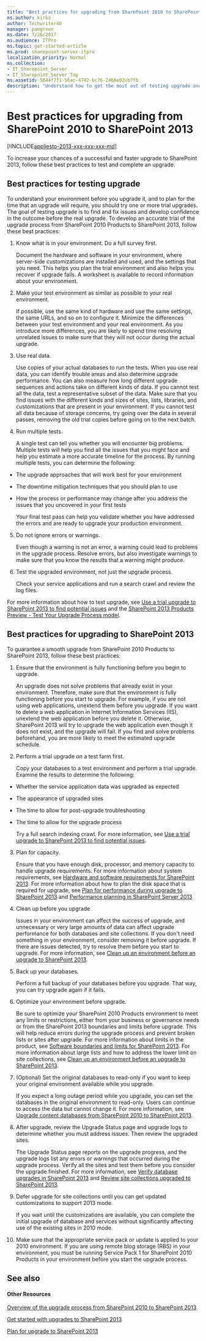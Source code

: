 ```yaml
---
title: "Best practices for upgrading from SharePoint 2010 to SharePoint 2013"
ms.author: kirks
author: Techwriter40
manager: pamgreen
ms.date: 7/26/2017
ms.audience: ITPro
ms.topic: get-started-article
ms.prod: sharepoint-server-itpro
localization_priority: Normal
ms.collection:
- IT_Sharepoint_Server
- IT_Sharepoint_Server_Top
ms.assetid: 5844f7f1-56ac-4742-bc76-2466e02cb7fb
description: "Understand how to get the most out of testing upgrade and how to guarantee a smooth upgrade to SharePoint 2013."
---
```


# Best practices for upgrading from SharePoint 2010 to SharePoint 2013

[!INCLUDE[appliesto-2013-xxx-xxx-xxx-md](../includes/appliesto-2013-xxx-xxx-xxx-md.md)]

To increase your chances of a successful and faster upgrade to SharePoint 2013, follow these best practices to test and complete an upgrade.
  
## Best practices for testing upgrade

To understand your environment before you upgrade it, and to plan for the time that an upgrade will require, you should try one or more trial upgrades. The goal of testing upgrade is to find and fix issues and develop confidence in the outcome before the real upgrade. To develop an accurate trial of the upgrade process from SharePoint 2010 Products to SharePoint 2013, follow these best practices:
  
1. Know what is in your environment. Do a full survey first.
    
    Document the hardware and software in your environment, where server-side customizations are installed and used, and the settings that you need. This helps you plan the trial environment and also helps you recover if upgrade fails. A worksheet is available to record information about your environment. 
    
2. Make your test environment as similar as possible to your real environment.
    
    If possible, use the same kind of hardware and use the same settings, the same URLs, and so on to configure it. Minimize the differences between your test environment and your real environment. As you introduce more differences, you are likely to spend time resolving unrelated issues to make sure that they will not occur during the actual upgrade.
    
3. Use real data.
    
    Use copies of your actual databases to run the tests. When you use real data, you can identify trouble areas and also determine upgrade performance. You can also measure how long different upgrade sequences and actions take on different kinds of data. If you cannot test all the data, test a representative subset of the data. Make sure that you find issues with the different kinds and sizes of sites, lists, libraries, and customizations that are present in your environment. If you cannot test all data because of storage concerns, try going over the data in several passes, removing the old trial copies before going on to the next batch.
    
4. Run multiple tests.
    
    A single test can tell you whether you will encounter big problems. Multiple tests will help you find all the issues that you might face and help you estimate a more accurate timeline for the process. By running multiple tests, you can determine the following:
    
  - The upgrade approaches that will work best for your environment
    
  - The downtime mitigation techniques that you should plan to use
    
  - How the process or performance may change after you address the issues that you uncovered in your first tests
    
    Your final test pass can help you validate whether you have addressed the errors and are ready to upgrade your production environment.
    
5. Do not ignore errors or warnings.
    
    Even though a warning is not an error, a warning could lead to problems in the upgrade process. Resolve errors, but also investigate warnings to make sure that you know the results that a warning might produce.
    
6. Test the upgraded environment, not just the upgrade process.
    
    Check your service applications and run a search crawl and review the log files. 
    
For more information about how to test upgrade, see [Use a trial upgrade to SharePoint 2013 to find potential issues](/previous-versions/office/sharepoint-server-2010/cc262155(v=office.14)) and the [SharePoint 2013 Products Preview - Test Your Upgrade Process model](https://go.microsoft.com/fwlink/?LinkId=252098).
  
## Best practices for upgrading to SharePoint 2013

To guarantee a smooth upgrade from SharePoint 2010 Products to SharePoint 2013, follow these best practices:
  
1. Ensure that the environment is fully functioning before you begin to upgrade.
    
    An upgrade does not solve problems that already exist in your environment. Therefore, make sure that the environment is fully functioning before you start to upgrade. For example, if you are not using web applications, unextend them before you upgrade. If you want to delete a web application in Internet Information Services (IIS), unextend the web application before you delete it. Otherwise, SharePoint 2013 will try to upgrade the web application even though it does not exist, and the upgrade will fail. If you find and solve problems beforehand, you are more likely to meet the estimated upgrade schedule.
    
2. Perform a trial upgrade on a test farm first.
    
    Copy your databases to a test environment and perform a trial upgrade. Examine the results to determine the following: 
    
  - Whether the service application data was upgraded as expected
    
  - The appearance of upgraded sites
    
  - The time to allow for post-upgrade troubleshooting
    
  - The time to allow for the upgrade process
    
    Try a full search indexing crawl. For more information, see [Use a trial upgrade to SharePoint 2013 to find potential issues](/previous-versions/office/sharepoint-server-2010/cc262155(v=office.14)).
    
3. Plan for capacity.
    
    Ensure that you have enough disk, processor, and memory capacity to handle upgrade requirements. For more information about system requirements, see [Hardware and software requirements for SharePoint 2013](../install/hardware-and-software-requirements-0.md). For more information about how to plan the disk space that is required for upgrade, see [Plan for performance during upgrade to SharePoint 2013](/previous-versions/office/sharepoint-server-2010/cc262891(v=office.14)) and [Performance planning in SharePoint Server 2013](../administration/performance-planning-in-sharepoint-server-2013.md)
    
4. Clean up before you upgrade
    
    Issues in your environment can affect the success of upgrade, and unnecessary or very large amounts of data can affect upgrade performance for both databases and site collections. If you don't need something in your environment, consider removing it before upgrade. If there are issues detected, try to resolve them before you start to upgrade. For more information, see [Clean up an environment before an upgrade to SharePoint 2013](/previous-versions/office/sharepoint-server-2010/ff382641(v=office.14)).
    
5. Back up your databases.
    
    Perform a full backup of your databases before you upgrade. That way, you can try upgrade again if it fails. 
    
6. Optimize your environment before upgrade.
    
    Be sure to optimize your SharePoint 2010 Products environment to meet any limits or restrictions, either from your business or governance needs or from the SharePoint 2013 boundaries and limits before upgrade. This will help reduce errors during the upgrade process and prevent broken lists or sites after upgrade. For more information about limits in the product, see [Software boundaries and limits for SharePoint 2013](../install/software-boundaries-and-limits.md). For more information about large lists and how to address the lower limit on site collections, see [Clean up an environment before an upgrade to SharePoint 2013](/previous-versions/office/sharepoint-server-2010/ff382641(v=office.14)).
    
7. (Optional) Set the original databases to read-only if you want to keep your original environment available while you upgrade.
    
    If you expect a long outage period while you upgrade, you can set the databases in the original environment to read-only. Users can continue to access the data but cannot change it. For more information, see [Upgrade content databases from SharePoint 2010 to SharePoint 2013](upgrade-content-databases-from-sharepoint-2010-to-sharepoint-2013.md).
    
8. After upgrade, review the Upgrade Status page and upgrade logs to determine whether you must address issues. Then review the upgraded sites.
    
    The Upgrade Status page reports on the upgrade progress, and the upgrade logs list any errors or warnings that occurred during the upgrade process. Verify all the sites and test them before you consider the upgrade finished. For more information, see [Verify database upgrades in SharePoint 2013](verify-upgrade.md) and [Review site collections upgraded to SharePoint 2013](review-site-collections-upgraded-to-sharepoint-2013.md).
    
9. Defer upgrade for site collections until you can get updated customizations to support 2013 mode.
    
    If you wait until the customizations are available, you can complete the initial upgrade of database and services without significantly affecting use of the existing sites in 2010 mode.
    
10. Make sure that the appropriate service pack or update is applied to your 2010 environment. If you are using remote blog storage (RBS) in your environment, you must be running Service Pack 1 for SharePoint 2010 Products in your environment before you start the upgrade process.
    
## See also

#### Other Resources

[Overview of the upgrade process from SharePoint 2010 to SharePoint 2013](overview-of-the-upgrade-process-from-sharepoint-2010-to-sharepoint-2013.md)
  
[Get started with upgrades to SharePoint 2013](get-started-with-upgrade-0.md)
  
[Plan for upgrade to SharePoint 2013](/previous-versions/office/sharepoint-server-2010/cc303429(v=office.14))


